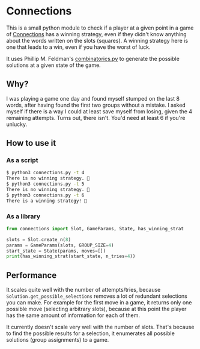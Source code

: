 # Connections

This is a small python module to check if a player at a given point in a game
of [Connections](https://www.nytimes.com/games/connections) has a winning
strategy, even if they didn't know anything about the words written on the slots (squares).
A winning strategy here is one that leads to a win, even if you have the worst of luck.

It uses Phillip M. Feldman's [combinatorics.py](https://pypi.org/project/Combinatorics/) to generate
the possible solutions at a given state of the game.

## Why?

I was playing a game one day and found myself stumped on the last 8 words, after having found the
first two groups without a mistake. I asked myself if there is a way I could at least save myself from losing,
given the 4 remaining attempts. Turns out, there isn't. You'd need at least 6 if you're unlucky.

## How to use it

### As a script
```bash
$ python3 connections.py -t 4
There is no winning strategy. 🫤
$ python3 connections.py -t 5
There is no winning strategy. 🫤
$ python3 connections.py -t 6
There is a winning strategy! 🥳
```

### As a library
```python
from connections import Slot, GameParams, State, has_winning_strat

slots = Slot.create_n(8)
params = GameParams(slots, GROUP_SIZE=4)
start_state = State(params, moves=[])
print(has_winning_strat(start_state, n_tries=4))
```

## Performance
It scales quite well with the number of attempts/tries, because `Solution.get_possible_selections` removes a lot of redundant
selections you can make. For example for the first move in a game, it returns only one possible move (selecting arbitrary slots), because at this point the player has the same amount of information for each of them.

It currently doesn't scale very well with the number of slots. That's because to find the possible results for a selection, it enumerates all possible solutions (group assignments) to a game.
